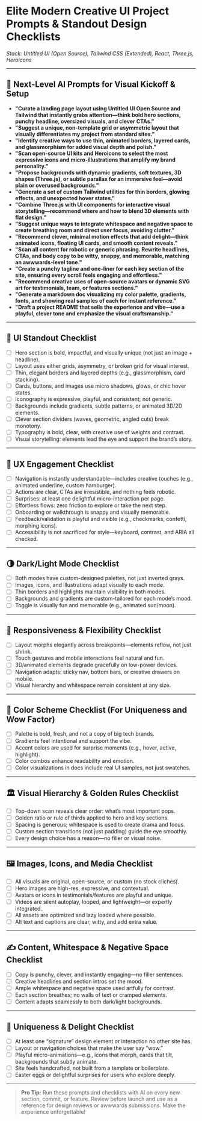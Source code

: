 # Elite Modern Creative UI Project Prompts & Standout Design Checklists  
*Stack: Untitled UI (Open Source), Tailwind CSS (Extended), React, Three.js, Heroicons*

---

## 🧠 Next-Level AI Prompts for Visual Kickoff & Setup

- **"Curate a landing page layout using Untitled UI Open Source and Tailwind that instantly grabs attention—think bold hero sections, punchy headline, oversized visuals, and clever CTAs."**
- **"Suggest a unique, non-template grid or asymmetric layout that visually differentiates my project from standard sites."**
- **"Identify creative ways to use thin, animated borders, layered cards, and glassmorphism for added visual depth and polish."**
- **"Scan open-source UI kits and Heroicons to select the most expressive icons and micro-illustrations that amplify my brand personality."**
- **"Propose backgrounds with dynamic gradients, soft textures, 3D shapes (Three.js), or subtle parallax for an immersive feel—avoid plain or overused backgrounds."**
- **"Generate a set of custom Tailwind utilities for thin borders, glowing effects, and unexpected hover states."**
- **"Combine Three.js with UI components for interactive visual storytelling—recommend where and how to blend 3D elements with flat design."**
- **"Suggest unique ways to integrate whitespace and negative space to create breathing room and direct user focus, avoiding clutter."**
- **"Recommend clever, minimal motion effects that add delight—think animated icons, floating UI cards, and smooth content reveals."**
- **"Scan all content for robotic or generic phrasing. Rewrite headlines, CTAs, and body copy to be witty, snappy, and memorable, matching an awwwards-level tone."**
- **"Create a punchy tagline and one-liner for each key section of the site, ensuring every scroll feels engaging and effortless."**
- **"Recommend creative uses of open-source avatars or dynamic SVG art for testimonials, team, or features sections."**
- **"Generate a markdown doc visualizing my color palette, gradients, fonts, and showing real samples of each for instant reference."**
- **"Draft a project README that sells the experience and vibe—use a playful, clever tone and emphasize the visual craftsmanship."**

---

## 📝 UI Standout Checklist

- [ ] Hero section is bold, impactful, and visually unique (not just an image + headline).
- [ ] Layout uses either grids, asymmetry, or broken grid for visual interest.
- [ ] Thin, elegant borders and layered depths (e.g., glassmorphism, card stacking).
- [ ] Cards, buttons, and images use micro shadows, glows, or chic hover states.
- [ ] Iconography is expressive, playful, and consistent; not generic.
- [ ] Backgrounds include gradients, subtle patterns, or animated 3D/2D elements.
- [ ] Clever section dividers (waves, geometric, angled cuts) break monotony.
- [ ] Typography is bold, clear, with creative use of weights and contrast.
- [ ] Visual storytelling: elements lead the eye and support the brand’s story.

---

## 📝 UX Engagement Checklist

- [ ] Navigation is instantly understandable—includes creative touches (e.g., animated underline, custom hamburger).
- [ ] Actions are clear, CTAs are irresistible, and nothing feels robotic.
- [ ] Surprises: at least one delightful micro-interaction per page.
- [ ] Effortless flows: zero friction to explore or take the next step.
- [ ] Onboarding or walkthrough is snappy and visually memorable.
- [ ] Feedback/validation is playful and visible (e.g., checkmarks, confetti, morphing icons).
- [ ] Accessibility is not sacrificed for style—keyboard, contrast, and ARIA all checked.

---

## 🌗 Dark/Light Mode Checklist

- [ ] Both modes have custom-designed palettes, not just inverted grays.
- [ ] Images, icons, and illustrations adapt visually to each mode.
- [ ] Thin borders and highlights maintain visibility in both modes.
- [ ] Backgrounds and gradients are custom-tailored for each mode’s mood.
- [ ] Toggle is visually fun and memorable (e.g., animated sun/moon).

---

## 📱 Responsiveness & Flexibility Checklist

- [ ] Layout morphs elegantly across breakpoints—elements reflow, not just shrink.
- [ ] Touch gestures and mobile interactions feel natural and fun.
- [ ] 3D/animated elements degrade gracefully on low-power devices.
- [ ] Navigation adapts: sticky nav, bottom bars, or creative drawers on mobile.
- [ ] Visual hierarchy and whitespace remain consistent at any size.

---

## 🎨 Color Scheme Checklist (For Uniqueness and Wow Factor)

- [ ] Palette is bold, fresh, and not a copy of big tech brands.
- [ ] Gradients feel intentional and support the vibe.
- [ ] Accent colors are used for surprise moments (e.g., hover, active, highlight).
- [ ] Color combos enhance readability and emotion.
- [ ] Color visualizations in docs include real UI samples, not just swatches.

---

## 🏛️ Visual Hierarchy & Golden Rules Checklist

- [ ] Top-down scan reveals clear order: what’s most important pops.
- [ ] Golden ratio or rule of thirds applied to hero and key sections.
- [ ] Spacing is generous; whitespace is used to create drama and focus.
- [ ] Custom section transitions (not just padding) guide the eye smoothly.
- [ ] Every design choice has a reason—no filler or visual noise.

---

## 🖼️ Images, Icons, and Media Checklist

- [ ] All visuals are original, open-source, or custom (no stock cliches).
- [ ] Hero images are high-res, expressive, and contextual.
- [ ] Avatars or icons in testimonials/features are playful and unique.
- [ ] Videos are silent autoplay, looped, and lightweight—or expertly integrated.
- [ ] All assets are optimized and lazy loaded where possible.
- [ ] Alt text and captions are clear, witty, and add extra value.

---

## ✍️ Content, Whitespace & Negative Space Checklist

- [ ] Copy is punchy, clever, and instantly engaging—no filler sentences.
- [ ] Creative headlines and section intros set the mood.
- [ ] Ample whitespace and negative space used artfully for contrast.
- [ ] Each section breathes; no walls of text or cramped elements.
- [ ] Content adapts seamlessly to both dark/light backgrounds.

---

## 🌟 Uniqueness & Delight Checklist

- [ ] At least one “signature” design element or interaction no other site has.
- [ ] Layout or navigation choices that make the user say “wow.”
- [ ] Playful micro-animations—e.g., icons that morph, cards that tilt, backgrounds that subtly animate.
- [ ] Site feels handcrafted, not built from a template or boilerplate.
- [ ] Easter eggs or delightful surprises for users who explore deeply.

---

> **Pro Tip:** Run these prompts and checklists with AI on every new section, commit, or feature. Review before launch and use as a reference for design reviews or awwwards submissions. Make the experience unforgettable!